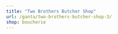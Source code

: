 ```yaml
---
title: "Two Brothers Butcher Shop"
url: /ganta/two-brothers-butcher-shop-3/
shop: boucherie
---
```


